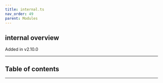 ```yaml
---
title: internal.ts
nav_order: 49
parent: Modules
---
```


## internal overview

Added in v2.10.0

---

<h2 class="text-delta">Table of contents</h2>

---
